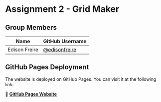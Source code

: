 # Assignment 2 - Grid Maker

## Group Members

| Name             | GitHub Username      |
|------------------|----------------------|
| Edison Freire  | [@edisonfreire](https://github.com/edisonfreire) |


## GitHub Pages Deployment

The website is deployed on GitHub Pages. You can visit it at the following link:

🔗 **[GitHub Pages Website](https://edisonfreire.github.io/assignment-2-grid-maker)**